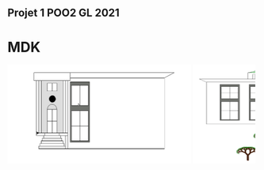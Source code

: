 ## Projet 1 POO2 GL 2021
<h1>MDK</h1>
<body>
        <div>
        <div>
            <MARQUEE scrollamount="6" width="500" height="300" behavior="alternate">
                <IMG src="c0.PNG" width="500" height="200">
                <IMG src="c1.PNG" width="500" height="200">
                <IMG src="c2.PNG" width="500" height="200">
                <IMG src="c3.PNG" width="500" height="200">
                <IMG src="c4.PNG" width="500" height="200">
                <IMG src="c5.PNG" width="500" height="200">
                <IMG src="c6.PNG" width="500" height="200">
                
            </MARQUEE>
           
        </div>
    </div>
       
            

    </body>
